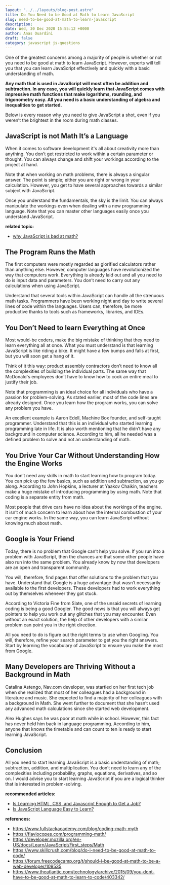 ```yaml
---
layout: "../../layouts/blog-post.astro"
title: Do You Need to be Good at Math to Learn JavaScript
slug: need-to-be-good-at-math-to-learn-javascript
description: 
date: Wed, 30 Dec 2020 15:55:12 +0000
author: Anas Ouardini
draft: false
category: javascript js-questions
---
```



One of the greatest concerns among a majority of people is whether or not you need to be good at math to learn JavaScript. However, experts will tell you that you can learn JavaScript effectively and quickly with a basic understanding of math.

**Any math that is used in JavaScript will most often be addition and subtraction. In any case, you will quickly learn that JavaScript comes with impressive math functions that make logarithms, rounding, and trigonometry easy. All you need is a basic understanding of algebra and inequalities to get started.**

Below is every reason why you need to give JavaScript a shot, even if you weren’t the brightest in the room during math classes.

## JavaScript is not Math It’s a Language

When it comes to software development it's all about creativity more than anything. You don’t get restricted to work within a certain parameter or thought. You can always change and shift your workings according to the project at hand.

Note that when working on math problems, there is always a singular answer. The point is simple; either you are right or wrong in your calculation. However, you get to have several approaches towards a similar subject with JavaScript.

Once you understand the fundamentals, the sky is the limit. You can always manipulate the workings even when dealing with a new programming language. Note that you can master other languages easily once you understand JavaScript.

**related topic:**

- <a href="/posts/why-javascript-is-bad-at-math/" target="_blank" rel="noreferrer noopener">why JavaScript is bad at math?</a>

## The Program Runs the Math

The first computers were mostly regarded as glorified calculators rather than anything else. However, computer languages have revolutionized the way that computers work. Everything is already laid out and all you need to do is input data and parameters. You don’t need to carry out any calculations when using JavaScript.

Understand that several tools within JavaScript can handle all the strenuous math tasks. Programmers have been working night and day to write several lines of code within the languages. Users can, therefore, be more productive thanks to tools such as frameworks, libraries, and IDEs.

## You Don’t Need to learn Everything at Once

Most would-be coders, make the big mistake of thinking that they need to learn everything all at once. What you must understand is that learning JavaScript is like riding a bike. It might have a few bumps and falls at first, but you will soon get a hang of it.

Think of it this way: product assembly contractors don’t need to know all the complexities of building the individual parts. The same way that McDonald's employees don’t have to know how to cook an entire meal to justify their job.

Note that programming is an ideal choice for all individuals who have a passion for problem-solving. As stated earlier, most of the code lines are already designed. Once you learn how the program works, you can solve any problem you have.

An excellent example is Aaron Edell, Machine Box founder, and self-taught programmer. Understand that this is an individual who started learning programming late in life. It is also worth mentioning that he didn’t have any background in computer science. According to him, all he needed was a defined problem to solve and not an understanding of math.

## You Drive Your Car Without Understanding How the Engine Works

You don’t need any skills in math to start learning how to program today. You can pick up the few basics, such as addition and subtraction, as you go along. According to John Hopkins, a lecturer at Yaakov Chaikin, teachers make a huge mistake of introducing programming by using math. Note that coding is a separate entity from math.

Most people that drive cars have no idea about the workings of the engine. It isn’t of much concern to learn about how the internal combustion of your car engine works. In the same way, you can learn JavaScript without knowing much about math.

## Google is Your Friend

Today, there is no problem that Google can’t help you solve. If you run into a problem with JavaScript, then the chances are that some other people have also run into the same problem. You already know by now that developers are an open and transparent community.

You will, therefore, find pages that offer solutions to the problem that you have. Understand that Google is a huge advantage that wasn’t necessarily available to the first developers. These developers had to work everything out by themselves whenever they got stuck.

According to Victoria Fine from Slate, one of the unsaid secrets of learning coding is being a good Googler. The good news is that you will always get pointers to help you work out any glitches that you may encounter. Even without an exact solution, the help of other developers with a similar problem can point you in the right direction.

All you need to do is figure out the right terms to use when Googling. You will, therefore, refine your search parameter to get you the right answers. Start by learning the vocabulary of JavaScript to ensure you make the most from Google.

## Many Developers are Thriving Without a Background in Math

Catalina Astengo, Nav.com developer, was startled on her first tech job when she realized that most of her colleagues had a background in literature and music. She expected to find a majority of her colleagues with a background in Math. She went further to document that she hasn’t used any advanced math calculations since she started web development.

Alex Hughes says he was poor at math while in school. However, this fact has never held him back in language programming. According to him, anyone that knows the timetable and can count to ten is ready to start learning JavaScript.

## Conclusion

All you need to start learning JavaScript is a basic understanding of math; subtraction, addition, and multiplication. You don’t need to learn any of the complexities including probability, graphs, equations, derivatives, and so on. I would advise you to start learning JavaScript if you are a logical thinker that is interested in problem-solving.

**recommended articles:**

- <a href="/posts/wp-admin/post.php?post=513&action=edit" target="_blank" rel="noreferrer noopener">Is Learning HTML, CSS, and Javascript Enough to Get a Job?</a>
- <a href="/posts/is-javascript-easy-to-learn/" target="_blank" rel="noreferrer noopener">Is JavaScript Language Easy to Learn?</a>

**references:**

- <a href="https://www.fullstackacademy.com/blog/coding-math-myth" target="_blank" rel="noreferrer noopener nofollow">https://www.fullstackacademy.com/blog/coding-math-myth</a>
- <a href="https://flaviocopes.com/programming-math/" target="_blank" rel="noreferrer noopener nofollow">https://flaviocopes.com/programming-math/</a>
- <a href="https://developer.mozilla.org/en-US/docs/Learn/JavaScript/First_steps/Math" target="_blank" rel="noreferrer noopener nofollow">https://developer.mozilla.org/en-US/docs/Learn/JavaScript/First_steps/Math</a>
- <a href="https://www.skillcrush.com/blog/do-i-need-to-be-good-at-math-to-code/" target="_blank" rel="noreferrer noopener nofollow">https://www.skillcrush.com/blog/do-i-need-to-be-good-at-math-to-code/</a>
- <a href="https://forum.freecodecamp.org/t/should-i-be-good-at-math-to-be-a-web-developer/109535" target="_blank" rel="noreferrer noopener nofollow">https://forum.freecodecamp.org/t/should-i-be-good-at-math-to-be-a-web-developer/109535</a>
- <a href="https://www.theatlantic.com/technology/archive/2015/09/you-dont-have-to-be-good-at-math-to-learn-to-code/403342/" target="_blank" rel="noreferrer noopener nofollow">https://www.theatlantic.com/technology/archive/2015/09/you-dont-have-to-be-good-at-math-to-learn-to-code/403342/</a>